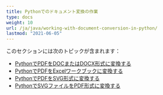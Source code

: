 ```yaml
---
title: Pythonでのドキュメント変換の作業
type: docs
weight: 10
url: /ja/java/working-with-document-conversion-in-python/
lastmod: "2021-06-05"
---
```


このセクションには次のトピックが含まれます：

- [PythonでPDFをDOCまたはDOCX形式に変換する](/pdf/ja/java/convert-pdf-to-doc-or-docx-format-in-python/)
- [PythonでPDFをExcelワークブックに変換する](/pdf/ja/java/convert-pdf-to-excel-workbook-in-python/)
- [PythonでPDFをSVG形式に変換する](/pdf/ja/java/convert-pdf-to-svg-format-in-python/)
- [PythonでSVGファイルをPDF形式に変換する](/pdf/ja/java/convert-svg-file-to-pdf-format-in-python/)